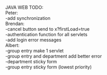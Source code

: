 JAVA WEB TODO: <br>
Peter: <br>
-add synchronization <br>
Brendan: <br>
-cancel button send to x?firstLoad=true <br>
-authentication function for all servlets <br>
-add login error messages <br>
Albert: <br>
-group entry make 1 servlet <br>
-group entry and department add better error <br>
-department sticky form <br>
-group entry sticky form (lowest priority) <br>
